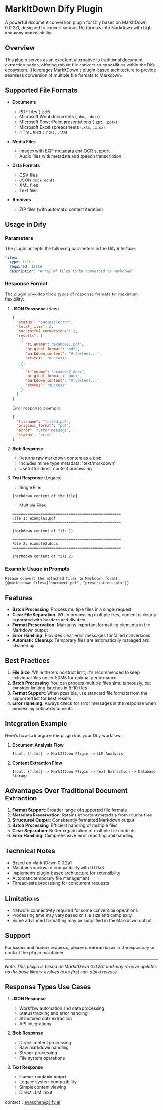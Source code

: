 # MarkItDown Dify Plugin

A powerful document conversion plugin for Dify based on MarkItDown 0.0.2a1, designed to convert various file formats into Markdown with high accuracy and reliability.

## Overview

This plugin serves as an excellent alternative to traditional document extraction nodes, offering robust file conversion capabilities within the Dify ecosystem. It leverages MarkItDown's plugin-based architecture to provide seamless conversion of multiple file formats to Markdown.

## Supported File Formats

- **Documents**
  - PDF files (`.pdf`)
  - Microsoft Word documents (`.doc`, `.docx`)
  - Microsoft PowerPoint presentations (`.ppt`, `.pptx`)
  - Microsoft Excel spreadsheets (`.xls`, `.xlsx`)
  - HTML files (`.html`, `.htm`)

- **Media Files**
  - Images with EXIF metadata and OCR support
  - Audio files with metadata and speech transcription

- **Data Formats**
  - CSV files
  - JSON documents
  - XML files
  - Text files

- **Archives**
  - ZIP files (with automatic content iteration)

## Usage in Dify

### Parameters

The plugin accepts the following parameters in the Dify interface:

```yaml
files:
  type: files
  required: false
  description: "Array of files to be converted to Markdown"
```

### Response Format

The plugin provides three types of response formats for maximum flexibility:

1. **JSON Response** (New)
   ```json
   {
     "status": "success|error",
     "total_files": 2,
     "successful_conversions": 2,
     "results": [
       {
         "filename": "example1.pdf",
         "original_format": "pdf",
         "markdown_content": "# Content...",
         "status": "success"
       },
       {
         "filename": "example2.docx",
         "original_format": "docx",
         "markdown_content": "# Content...",
         "status": "success"
       }
     ]
   }
   ```

   Error response example:
   ```json
   {
     "filename": "failed.pdf",
     "original_format": "pdf",
     "error": "Error message",
     "status": "error"
   }
   ```

2. **Blob Response**
   - Returns raw markdown content as a blob
   - Includes mime_type metadata: "text/markdown"
   - Useful for direct content processing

3. **Text Response** (Legacy)
   - Single File:
   ```
   [Markdown content of the file]
   ```

   - Multiple Files:
   ```
   ==================================================
   File 1: example1.pdf
   ==================================================

   [Markdown content of file 1]

   ==================================================
   File 2: example2.docx
   ==================================================

   [Markdown content of file 2]
   ```

### Example Usage in Prompts

```
Please convert the attached files to Markdown format.
{@markitdown files=["document.pdf", "presentation.pptx"]}
```

## Features

- **Batch Processing**: Process multiple files in a single request
- **Clear File Separation**: When processing multiple files, content is clearly separated with headers and dividers
- **Format Preservation**: Maintains important formatting elements in the Markdown output
- **Error Handling**: Provides clear error messages for failed conversions
- **Automatic Cleanup**: Temporary files are automatically managed and cleaned up

## Best Practices

1. **File Size**: While there's no strict limit, it's recommended to keep individual files under 50MB for optimal performance
2. **Batch Processing**: You can process multiple files simultaneously, but consider limiting batches to 5-10 files
3. **Format Support**: When possible, use standard file formats from the supported list for best results
4. **Error Handling**: Always check for error messages in the response when processing critical documents

## Integration Example

Here's how to integrate the plugin into your Dify workflow:

1. **Document Analysis Flow**
   ```
   Input: {files} -> MarkItDown Plugin -> LLM Analysis
   ```

2. **Content Extraction Flow**
   ```
   Input: {files} -> MarkItDown Plugin -> Text Extraction -> Database Storage
   ```

## Advantages Over Traditional Document Extraction

1. **Format Support**: Broader range of supported file formats
2. **Metadata Preservation**: Retains important metadata from source files
3. **Structured Output**: Consistently formatted Markdown output
4. **Batch Processing**: Efficient handling of multiple files
5. **Clear Separation**: Better organization of multiple file contents
6. **Error Handling**: Comprehensive error reporting and handling

## Technical Notes

- Based on MarkItDown 0.0.2a1
- Maintains backward compatibility with 0.0.1a3
- Implements plugin-based architecture for extensibility
- Automatic temporary file management
- Thread-safe processing for concurrent requests

## Limitations

- Network connectivity required for some conversion operations
- Processing time may vary based on file size and complexity
- Some advanced formatting may be simplified in the Markdown output

## Support

For issues and feature requests, please create an issue in the repository or contact the plugin maintainer.

---

*Note: This plugin is based on MarkItDown 0.0.2a1 and may receive updates as the base library evolves to its first non-alpha release.*

## Response Types Use Cases

1. **JSON Response**
   - Workflow automation and data processing
   - Status tracking and error handling
   - Structured data extraction
   - API integrations

2. **Blob Response**
   - Direct content processing
   - Raw markdown handling
   - Stream processing
   - File system operations

3. **Text Response**
   - Human readable output
   - Legacy system compatibility
   - Simple content viewing
   - Direct LLM input



contact：evanchen@dify.ai